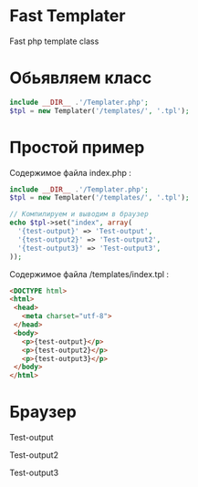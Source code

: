 # Fast Templater
Fast php template class
#  Обьявляем класс
```php
include __DIR__ .'/Templater.php';
$tpl = new Templater('/templates/', '.tpl');
```
# Простой пример

Содержимое файла index.php :
```php
include __DIR__ .'/Templater.php';
$tpl = new Templater('/templates/', '.tpl');

// Компилируем и выводим в браузер
echo $tpl->set("index", array(
  '{test-output}' => 'Test-output',
  '{test-output2}' => 'Test-output2',
  '{test-output3}' => 'Test-output3',
));
```

Содержимое файла /templates/index.tpl :
```html
<DOCTYPE html>
<html>
 <head>
   <meta charset="utf-8">
 </head>
 <body>
   <p>{test-output}</p>
   <p>{test-output2}</p>
   <p>{test-output3}</p>
 </body>
</html>
```

# Браузер
<p>Test-output</p>
<p>Test-output2</p>
<p>Test-output3</p>
